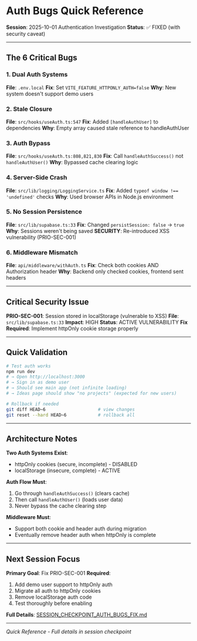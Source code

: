 # Auth Bugs Quick Reference

**Session**: 2025-10-01 Authentication Investigation
**Status**: ✅ FIXED (with security caveat)

---

## The 6 Critical Bugs

### 1. Dual Auth Systems
**File**: `.env.local`
**Fix**: Set `VITE_FEATURE_HTTPONLY_AUTH=false`
**Why**: New system doesn't support demo users

### 2. Stale Closure
**File**: `src/hooks/useAuth.ts:547`
**Fix**: Added `[handleAuthUser]` to dependencies
**Why**: Empty array caused stale reference to handleAuthUser

### 3. Auth Bypass
**File**: `src/hooks/useAuth.ts:808,821,830`
**Fix**: Call `handleAuthSuccess()` not `handleAuthUser()`
**Why**: Bypassed cache clearing logic

### 4. Server-Side Crash
**File**: `src/lib/logging/LoggingService.ts`
**Fix**: Added `typeof window !== 'undefined'` checks
**Why**: Used browser APIs in Node.js environment

### 5. No Session Persistence
**File**: `src/lib/supabase.ts:33`
**Fix**: Changed `persistSession: false` → `true`
**Why**: Sessions weren't being saved
**SECURITY**: Re-introduced XSS vulnerability (PRIO-SEC-001)

### 6. Middleware Mismatch
**File**: `api/middleware/withAuth.ts`
**Fix**: Check both cookies AND Authorization header
**Why**: Backend only checked cookies, frontend sent headers

---

## Critical Security Issue

**PRIO-SEC-001**: Session stored in localStorage (vulnerable to XSS)
**File**: `src/lib/supabase.ts:33`
**Impact**: HIGH
**Status**: ACTIVE VULNERABILITY
**Fix Required**: Implement httpOnly cookie storage properly

---

## Quick Validation

```bash
# Test auth works
npm run dev
# → Open http://localhost:3000
# → Sign in as demo user
# → Should see main app (not infinite loading)
# → Ideas page should show "no projects" (expected for new users)

# Rollback if needed
git diff HEAD~6                    # view changes
git reset --hard HEAD~6            # rollback all
```

---

## Architecture Notes

**Two Auth Systems Exist**:
- httpOnly cookies (secure, incomplete) - DISABLED
- localStorage (insecure, complete) - ACTIVE

**Auth Flow Must**:
1. Go through `handleAuthSuccess()` (clears cache)
2. Then call `handleAuthUser()` (loads user data)
3. Never bypass the cache clearing step

**Middleware Must**:
- Support both cookie and header auth during migration
- Eventually remove header auth when httpOnly is complete

---

## Next Session Focus

**Primary Goal**: Fix PRIO-SEC-001
**Required**:
1. Add demo user support to httpOnly auth
2. Migrate all auth to httpOnly cookies
3. Remove localStorage auth code
4. Test thoroughly before enabling

**Full Details**: [SESSION_CHECKPOINT_AUTH_BUGS_FIX.md](./SESSION_CHECKPOINT_AUTH_BUGS_FIX.md)

---

*Quick Reference - Full details in session checkpoint*
